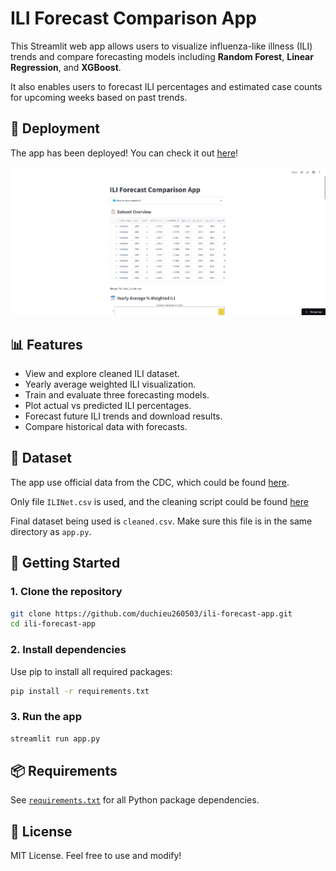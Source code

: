# ILI Forecast Comparison App

This Streamlit web app allows users to visualize influenza-like illness (ILI) trends and compare forecasting models including **Random Forest**, **Linear Regression**, and **XGBoost**.

It also enables users to forecast ILI percentages and estimated case counts for upcoming weeks based on past trends.

## 🛜 Deployment

The app has been deployed! You can check it out [here](https://ili-forecast-app-j3iggvdfzqxnxgakl696yy.streamlit.app/)!

![Screenshot](./data/Screenshot.png)

## 📊 Features

- View and explore cleaned ILI dataset.
- Yearly average weighted ILI visualization.
- Train and evaluate three forecasting models.
- Plot actual vs predicted ILI percentages.
- Forecast future ILI trends and download results.
- Compare historical data with forecasts.

## 📁 Dataset

The app use official data from the CDC, which could be found [here](https://gis.cdc.gov/grasp/fluview/fluportaldashboard.html).

Only file `ILINet.csv` is used, and the cleaning script could be found [here](https://github.com/duchieu260503/ili-forecast-app/blob/main/draft_work/data_clean_and_figures.ipynb)

Final dataset being used is `cleaned.csv`. Make sure this file is in the same directory as `app.py`.

## 🚀 Getting Started

### 1. Clone the repository

```bash
git clone https://github.com/duchieu260503/ili-forecast-app.git
cd ili-forecast-app
```

### 2. Install dependencies

Use pip to install all required packages:

```bash
pip install -r requirements.txt
```

### 3. Run the app

```bash
streamlit run app.py
```

## 📦 Requirements

See [`requirements.txt`](./requirements.txt) for all Python package dependencies.

## 📄 License

MIT License. Feel free to use and modify!
